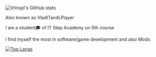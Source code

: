 ![Vlmspl's GitHub stats](https://github-readme-stats.vercel.app/api?username=Vlmspl&show_icons=true&theme=radical)

Also known as VladITandLPlayer

I am a student🎓 of IT Step Academy on 5th course

I find myself the most in software/game development and also Mods.

[![Top Langs](https://github-readme-stats.vercel.app/api/top-langs/?username=Vlmspl&layout=pie)](https://github.com/anuraghazra/github-readme-stats)


